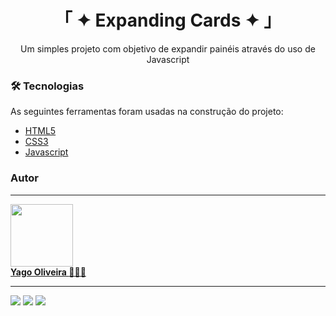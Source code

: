 <h1 align="center">「 ✦ Expanding Cards ✦ 」</h1>

</h1>
<p align="center">Um simples projeto com objetivo de expandir painéis através do uso de Javascript</p>

### 🛠 Tecnologias

As seguintes ferramentas foram usadas na construção do projeto:

- [HTML5](https://www.w3schools.com/html/)
- [CSS3](https://www.w3schools.com/css/)
- [Javascript](https://www.w3schools.com/js/)

### Autor
---

<a href="https://www.linkedin.com/in/yago-oliveira-b32856177/">
 <img src="https://avatars.githubusercontent.com/u/38442850?v=4" width="100px;" alt=""/>
 <br />
 <b>Yago Oliveira </b>
</a>
 <a href="https://www.linkedin.com/in/yago-oliveira-b32856177/" title="LinkedIn">🧑🏻‍💻</a>

------------
<a href="https://api.whatsapp.com/send?phone=5521997977029"><img src="https://img.shields.io/badge/WhatsApp-25D366?style=for-the-badge&logo=whatsapp&logoColor=white"></a>
<a href="https://www.instagram.com/_yago.oc/"><img src="https://img.shields.io/badge/Instagram-E4405F?style=for-the-badge&logo=instagram&logoColor=white"></a>
<a href="https://yago.dev@outlook.com"><img src="https://img.shields.io/badge/Microsoft_Outlook-0078D4?style=for-the-badge&logo=microsoft-outlook&logoColor=white"></a>
